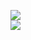 [![](https://img.shields.io/badge/Made%20With-Github%20Spray-lightgrey.svg?style=for-the-badge&logo=github)](https://github.com/Annihil/github-spray#6126)  
[![](https://i.imgur.com/2DrTn0Z.gif)](https://github.com/Annihil/github-spray)